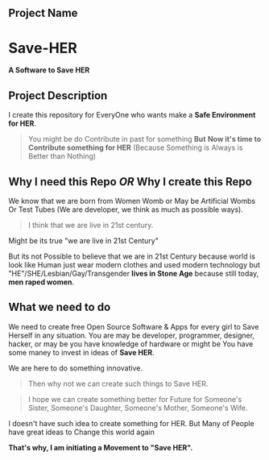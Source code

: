 ## Project Name
# Save-HER
**A Software to Save HER**

## Project Description
I create this repository for EveryOne who wants make a **Safe Environment for HER**.

> You might be do Contribute in past for something **But** __Now it's time to Contribute something for HER__ (Because Something is Always is Better than Nothing) 

## Why I need this Repo _OR_ Why I create this Repo
We know that we are born from Women Womb or May be Artificial Wombs Or Test Tubes (We are developer, we think as much as possible ways). 

> I think that we are live in 21st century. 

Might be its true "we are live in 21st Century"

But its not Possible to believe that we are in 21st Century because world is look like Human just wear modern clothes and used modern technology but "HE"/SHE/Lesbian/Gay/Transgender **lives in Stone Age** because still today, **men raped women**.

## What we need to do
We need to create free Open Source Software & Apps for every girl to Save Herself in any situation. You are may be developer, programmer, designer, hacker, or may be you have knowledge of hardware or might be You have some maney to invest in ideas of **Save HER**.

We are here to do something innovative.	

> Then why not we can create such things to Save HER.

> I hope we can create something better for Future for Someone's Sister, Someone's Daughter, Someone's Mother, Someone's Wife.

I doesn't have such idea to create something for HER. But Many of People have great ideas to Change this world again

__That's why, I am initiating a Movement to "**Save HER**".__